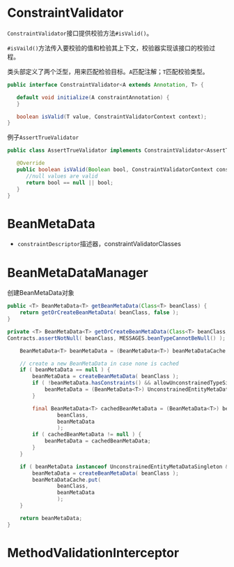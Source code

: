# ConstraintValidator

`ConstraintValidator`接口提供校验方法`#isValid()`。

`#isVaild()`方法传入要校验的值和检验其上下文，校验器实现该接口的校验过程。

类头部定义了两个泛型，用来匹配检验目标。`A`匹配注解；`T`匹配校验类型。

```java
public interface ConstraintValidator<A extends Annotation, T> {

   default void initialize(A constraintAnnotation) {
   }

   boolean isValid(T value, ConstraintValidatorContext context);
}
```
例子`AssertTrueValidator`

```java
public class AssertTrueValidator implements ConstraintValidator<AssertTrue, Boolean> {

   @Override
   public boolean isValid(Boolean bool, ConstraintValidatorContext constraintValidatorContext) {
      //null values are valid
      return bool == null || bool;
   }
}
```



# BeanMetaData

- `constraintDescriptor`描述器，constraintValidatorClasses

# BeanMetaDataManager

创建BeanMetaData对象

```java
public <T> BeanMetaData<T> getBeanMetaData(Class<T> beanClass) {
   	return getOrCreateBeanMetaData( beanClass, false );
}

private <T> BeanMetaData<T> getOrCreateBeanMetaData(Class<T> beanClass, boolean allowUnconstrainedTypeSingleton) {
Contracts.assertNotNull( beanClass, MESSAGES.beanTypeCannotBeNull() );

    BeanMetaData<T> beanMetaData = (BeanMetaData<T>) beanMetaDataCache.get( beanClass );

    // create a new BeanMetaData in case none is cached
    if ( beanMetaData == null ) {
    	beanMetaData = createBeanMetaData( beanClass );
        if ( !beanMetaData.hasConstraints() && allowUnconstrainedTypeSingleton ) {
            beanMetaData = (BeanMetaData<T>) UnconstrainedEntityMetaDataSingleton.getSingleton();
        }

        final BeanMetaData<T> cachedBeanMetaData = (BeanMetaData<T>) beanMetaDataCache.putIfAbsent(
                beanClass,
                beanMetaData
                );
        if ( cachedBeanMetaData != null ) {
            beanMetaData = cachedBeanMetaData;
        }
    }

    if ( beanMetaData instanceof UnconstrainedEntityMetaDataSingleton && !allowUnconstrainedTypeSingleton ) {
        beanMetaData = createBeanMetaData( beanClass );
        beanMetaDataCache.put(
                beanClass,
                beanMetaData
                );
    }

    return beanMetaData;
}
```

# MethodValidationInterceptor

